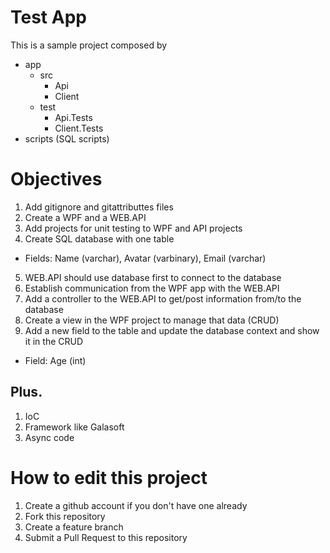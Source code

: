 # Test App
This is a sample project composed by
  * app
    * src
        * Api
        * Client
    * test
        * Api.Tests
        * Client.Tests
  * scripts (SQL scripts)

# Objectives
1. Add gitignore and gitattributtes files 
2. Create a WPF and a WEB.API
3. Add projects for unit testing to WPF and API projects
4. Create SQL database with one table
 * Fields: Name (varchar), Avatar (varbinary), Email (varchar)
5. WEB.API should use database first to connect to the database
6. Establish communication from the WPF app with the WEB.API
7. Add a controller to the WEB.API to get/post information from/to the database
8. Create a view in the WPF project to manage that data (CRUD)
9. Add a new field to the table and update the database context and show it in the CRUD
 * Field: Age (int)

## Plus.
1. IoC
2. Framework like Galasoft
3. Async code

# How to edit this project
1. Create a github account if you don't have one already
2. Fork this repository
3. Create a feature branch
4. Submit a Pull Request to this repository